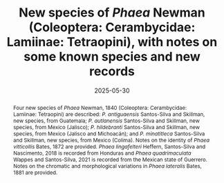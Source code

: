 ---
title: 'New species of <i>Phaea</i> Newman (Coleoptera: Cerambycidae: Lamiinae: Tetraopini), with notes on some known species and new records'
date: '2025-05-30'
doi: 'https://doi.org/10.64338/im.1124.i7hme'
journal: Insecta Mundi
issue: '1124'
pagination: '1–24'
zoobank: 'urn:lsid:zoobank.org:pub:F7A43028-ADCC-402D-B680-C3F359E36EF8'
authors:
  - first_name: 'Antonio'
    last_name: 'Santos-Silva'
    affiliation: 'Museu de Zoologia, Universidade de São Paulo, São Paulo, SP, Brazil'
    email: 'toncriss@uol.com.br'
    orcid: 'https://orcid.org/0000-0001-7128-1418'

  - first_name: 'Frederick W.'
    last_name: 'Skillman Jr.'
    affiliation: '7033 S. 19th Street, Phoenix, Arizona 85042, USA'
    email: 'azbycid@gmail.com'


download: 'https://drive.google.com/file/d/1SraBtARCKuwfJ9IlJWWm9TwQzvN6fJ5l'

supplementary: ''

keywords:
  - Longhorned beetles
  - Neotropical region
  - taxonomy

categories:
  - Coleoptera
  - Cerambycidae
  - Lamiinae
  - Tetraopini
  
references:
  - authors: Bates HW.
    year: 1872
    title: 'On the longicorn Coleoptera of Chontales, Nicaragua. The Transactions of the Entomological Society of London 20'
    pages: 163–238
    doi: 
    url: 
    access: 

  - authors: Bates HW.
    year: 1881
    title: 'Longicornia, Fam. Cerambycidae [continuation]. p. 153–224. In: Godman FD, Salvin O (eds.). Biologia Centrali-Americana, Insecta, Coleoptera. Vol. 5. Taylor and Francis; London, UK'
    pages: xii + 525 p
    doi: 
    url: 
    access: 

  - authors: Bezark LG.
    year: 2024a
    title: 'A Photographic Catalog of the Cerambycidae of the World. New World Cerambycidae Catalog.'
    pages: 
    doi: 
    url: http://bezbycids.com/byciddb/wdefault.asp?w=n/
    access: (Last accessed 12 March 2025.)

  - authors: Bezark LG.
    year: 2024b
    title: 'Checklist of the Oxypeltidae, Vesperidae, Disteniidae and Cerambycidae (Coleoptera) of the Western Hemisphere. 2024 Edition (updated through 31/12/2023).'
    pages: 
    doi: 
    url: http://bezbycids.com/byciddb/wdefault.asp?w=n/
    access: (Last accessed 8 July 2024.)

  - authors: Chemsak JA.
    year: 1999
    title: 'Revision of the genus <i>Phaea </i>Newman (Coleoptera: Cerambycidae). Occasional Papers of the Consortium Coleopterorum 3(1)'
    pages: 36–101
    doi: 
    url: 
    access: 

  - authors: Chemsak JA, Linsley EG.
    year: 1988
    title: 'Additional new species of Cerambycidae from the Estación de Biologia Chamela, Mexico, and environs (Coleoptera). Folia Entomologica Mexicana 77'
    pages: 123–140
    doi: 
    url: 
    access: 

  - authors: Chemsak JA, Noguera FA.
    year: 2003
    title: 'New species of the genus <i>Tetraopes </i>Schoenherr (Coleoptera, Cerambycidae). Pan-Pacific Entomologist 79(3/4)'
    pages: 237–244
    doi: 
    url: 
    access: 

  - authors: Gutiérrez-Trejo N, Van Dam MH, Lam AW, Martínez-Herrera G, Noguera FA, Weissling T, Ware JL, Toledo-Hernández VH, Skillman Jr FW, Farrel BD, Pérez-Flores O, Prendini L, Carpenter JM.
    year: 2024
    title: 'Phylogenomics of <i>Tetraopes </i>longhorn beetles unravels their evolutionary history and biogeographic origins. Scientific Reports 14'
    pages: 7285
    doi: https://doi.org/10.1038/s41598-024-57827-z/
    url: 
    access: 

  - authors: Heffern D, Santos-Silva A, Nascimento FEL.
    year: 2018
    title: 'New species, redescriptions, and new records on Mexican and Central American Cerambycidae (Coleoptera). Zootaxa 4446(4)'
    pages: 525–540
    doi: 
    url: 
    access: 

  - authors: Monné MA.
    year: 2024
    title: 'Catalogue of the Cerambycidae (Coleoptera) of the Neotropical region. Part II. Subfamily Lamiinae.'
    pages: 
    doi: 
    url: https://cerambycids.com/catalog/
    access: (Last accessed 8 July 2024.)

  - authors: Roguet JP.
    year: 2024
    title: 'Lamiaires du Monde. Lamiines of the World.'
    pages: 
    doi: 
    url: https://lamiinae.org/
    access: (Last accessed 8 July 2024.)

  - authors: Souza DS, Jorge I, Marinoni L, Sepulveda TA.
    year: 2022
    title: 'Repositório Prof. Renato Contin Marinoni: Uma plataforma de acesso às imagens de tipos de Cerambycidae.'
    pages: 
    doi: 
    url: https://www.types-rmarinoni.com.br
    access: (Last accessed 8 July 2024.)

  - authors: Tavakilian GL, Chevillotte H.
    year: 2023
    title: 'Titan: base de données internationales sur les Cerambycidae ou Longicornes.'
    pages: 
    doi: 
    url: http://titan.gbif.fr/
    access: (Last accessed 8 July 2024.)

  - authors: Wappes JE, Santos-Silva A.
    year: 2021
    title: 'Three new species of <i>Phaea </i>Newman (Coleoptera: Cerambycidae), with discussion of the need for and designation of a lectotype for <i>Phaea rufiventris </i>Bates. Insecta Mundi 845'
    pages: 1–13
    doi: 
    url: 
    access: 

abstract: 'Four new species of <i>Phaea </i>Newman, 1840 (Coleoptera: Cerambycidae: Lamiinae: Tetraopini) are described: <i>P. antiguaensis </i>Santos-Silva and Skillman, new species, from Guatemala; <i>P. autlanensis </i>Santos-Silva and Skillman, new species, from Mexico (Jalisco); <i>P. hildebranti </i>Santos-Silva and Skillman, new species, from Mexico (Jalisco and Michoacán); and <i>P. minatitleca </i>Santos-Silva and Skillman, new species, from Mexico (Colima). Notes on the identity of <i>Phaea vitticollis </i>Bates, 1872 are provided. <i>Phaea lingafelteri </i>Heffern, Santos-Silva and Nascimento, 2018 is recorded from Honduras and <i>Phaea quadrimaculata </i>Wappes and Santos-Silva, 2021 is recorded from the Mexican state of Guerrero. Notes on the chromatic and morphological variations in <i>Phaea lateralis </i>Bates, 1881 are provided.'

---